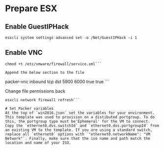 # Prepare ESX

## Enable GuestIPHack
```esxcli system settings advanced set -o /Net/GuestIPHack -i 1```

## Enable VNC
```chmod 644 /etc/vmware/firewall/service.xml
chmod +t /etc/vmware/firewall/service.xml```

Append the below section to the file
```
<service id="1000">
  <id>packer-vnc</id>
  <rule id="0000">
    <direction>inbound</direction>
    <protocol>tcp</protocol>
    <porttype>dst</porttype>
    <port>
      <begin>5900</begin>
      <end>6000</end>
    </port>
  </rule>
  <enabled>true</enabled>
  <required>true</required>
</service>
```

Change file permissions back 
```chmod 444 /etc/vmware/firewall/service.xml
esxcli network firewall refresh```

# Set Packer variables
At the top of `win2016.json` set the variables for your environment. 
This template was used to provision on a distibuted portgroup. To do this, the portgroup type must be'Ephemeral' for the VM to connect. Copy the `ethernet0.dvs.switchId` and `ethernet0.dvs.portgroupId` from an existing VM to the template. If you are using a standard switch, replace all `ethernet0` options with `"ethernet0.networkName": "VM Network"`. Finally, make sure that the iso name and path match the location and name of your ISO. 
